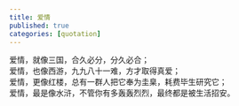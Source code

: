 ```yaml
---
title: 爱情
published: true
categories: [quotation]
---
```


爱情，就像三国，合久必分，分久必合；  
爱情，也像西游，九九八十一难，方才取得真爱；  
爱情，更像红楼，总有一群人把它奉为圭臬，耗费毕生研究它；  
爱情，最是像水浒，不管你有多轰轰烈烈，最终都是被生活招安。




